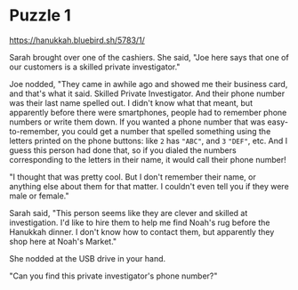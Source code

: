 # Puzzle 1
https://hanukkah.bluebird.sh/5783/1/

Sarah brought over one of the cashiers. She said, "Joe here says that one of our customers is a skilled private investigator."

Joe nodded, "They came in awhile ago and showed me their business card, and that's what it said. Skilled Private Investigator. And their phone number was their last name spelled out. I didn't know what that meant, but apparently before there were smartphones, people had to remember phone numbers or write them down. If you wanted a phone number that was easy-to-remember, you could get a number that spelled something using the letters printed on the phone buttons: like `2` has `"ABC"`, and `3` `"DEF"`, etc. And I guess this person had done that, so if you dialed the numbers corresponding to the letters in their name, it would call their phone number!

"I thought that was pretty cool. But I don't remember their name, or anything else about them for that matter. I couldn't even tell you if they were male or female."

Sarah said, "This person seems like they are clever and skilled at investigation. I'd like to hire them to help me find Noah's rug before the Hanukkah dinner. I don't know how to contact them, but apparently they shop here at Noah's Market."

She nodded at the USB drive in your hand.

"Can you find this private investigator's phone number?"
